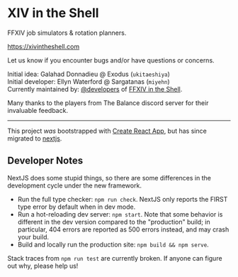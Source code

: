 # XIV in the Shell

FFXIV job simulators & rotation planners.

https://xivintheshell.com

Let us know if you encounter bugs and/or have questions or concerns.

Initial idea: Galahad Donnadieu @ Exodus (`ukitaeshiya`)  
Initial developer: Ellyn Waterford @ Sargatanas (`miyehn`)  
Currently maintained by: [@developers](https://github.com/orgs/xivintheshell/teams/developers) of [FFXIV in the Shell](https://github.com/xivintheshell).

Many thanks to the players from The Balance discord server for their invaluable feedback.

---

This project _was_ bootstrapped with [Create React App](https://github.com/facebook/create-react-app), but has since migrated
to [nextjs](https://nextjs.org/).

## Developer Notes
NextJS does some stupid things, so there are some differences in the development cycle under the new framework.

- Run the full type checker: `npm run check`. NextJS only reports the FIRST type error by default when in dev mode.
- Run a hot-reloading dev server: `npm start`. Note that some behavior is different in the dev version compared to
  the "production" build; in particular, 404 errors are reported as 500 errors instead, and may crash your build.
- Build and locally run the production site: `npm build && npm serve`.

Stack traces from `npm run test` are currently broken. If anyone can figure out why, please help us!